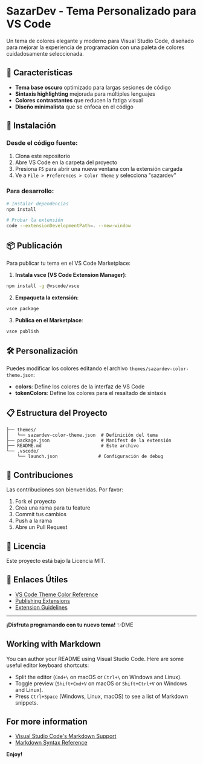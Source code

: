 # SazarDev - Tema Personalizado para VS Code

Un tema de colores elegante y moderno para Visual Studio Code, diseñado para mejorar la experiencia de programación con una paleta de colores cuidadosamente seleccionada.

## 🎨 Características

- **Tema base oscuro** optimizado para largas sesiones de código
- **Sintaxis highlighting** mejorada para múltiples lenguajes
- **Colores contrastantes** que reducen la fatiga visual
- **Diseño minimalista** que se enfoca en el código

## 🚀 Instalación

### Desde el código fuente:
1. Clona este repositorio
2. Abre VS Code en la carpeta del proyecto
3. Presiona `F5` para abrir una nueva ventana con la extensión cargada
4. Ve a `File > Preferences > Color Theme` y selecciona "sazardev"

### Para desarrollo:
```bash
# Instalar dependencias
npm install

# Probar la extensión
code --extensionDevelopmentPath=. --new-window
```

## 📦 Publicación

Para publicar tu tema en el VS Code Marketplace:

1. **Instala vsce (VS Code Extension Manager)**:
```bash
npm install -g @vscode/vsce
```

2. **Empaqueta la extensión**:
```bash
vsce package
```

3. **Publica en el Marketplace**:
```bash
vsce publish
```

## 🛠️ Personalización

Puedes modificar los colores editando el archivo `themes/sazardev-color-theme.json`:

- **colors**: Define los colores de la interfaz de VS Code
- **tokenColors**: Define los colores para el resaltado de sintaxis

## 📋 Estructura del Proyecto

```
├── themes/
│   └── sazardev-color-theme.json  # Definición del tema
├── package.json                   # Manifest de la extensión
├── README.md                      # Este archivo
└── .vscode/
    └── launch.json               # Configuración de debug
```

## 🤝 Contribuciones

Las contribuciones son bienvenidas. Por favor:

1. Fork el proyecto
2. Crea una rama para tu feature
3. Commit tus cambios
4. Push a la rama
5. Abre un Pull Request

## 📄 Licencia

Este proyecto está bajo la Licencia MIT.

## 🔗 Enlaces Útiles

- [VS Code Theme Color Reference](https://code.visualstudio.com/api/references/theme-color)
- [Publishing Extensions](https://code.visualstudio.com/api/working-with-extensions/publishing-extension)
- [Extension Guidelines](https://code.visualstudio.com/api/references/extension-guidelines)

---

**¡Disfruta programando con tu nuevo tema!** ✨DME

## Working with Markdown

You can author your README using Visual Studio Code. Here are some useful editor keyboard shortcuts:

* Split the editor (`Cmd+\` on macOS or `Ctrl+\` on Windows and Linux).
* Toggle preview (`Shift+Cmd+V` on macOS or `Shift+Ctrl+V` on Windows and Linux).
* Press `Ctrl+Space` (Windows, Linux, macOS) to see a list of Markdown snippets.

## For more information

* [Visual Studio Code's Markdown Support](http://code.visualstudio.com/docs/languages/markdown)
* [Markdown Syntax Reference](https://help.github.com/articles/markdown-basics/)

**Enjoy!**
